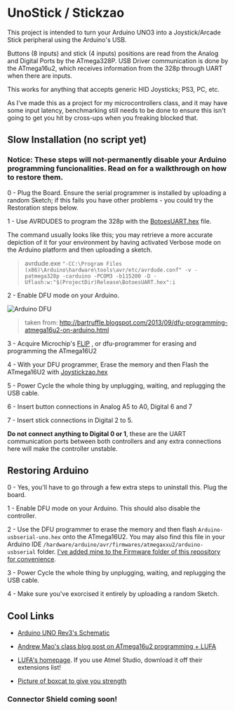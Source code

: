 # UnoStick / Stickzao

This project is intended to turn your Arduino UNO3 into a Joystick/Arcade Stick peripheral using the Arduino's USB.

Buttons (8 inputs) and stick (4 inputs) positions are read from the Analog and Digital Ports by the ATmega328P. 
USB Driver communication is done by the ATmega16u2, which receives information from the 328p through UART when there are inputs.

This works for anything that accepts generic HID Joysticks; PS3, PC, etc.

As I've made this as a project for my microcontrollers class, and it may have some input latency, benchmarking still needs to be done to ensure this isn't going to get you hit by cross-ups when you freaking blocked that.

## Slow Installation (no script yet)
### Notice: These steps will not-permanently disable your Arduino programming funcionalities. Read on for a walkthrough on how to restore them.
 0 - Plug the Board. Ensure the serial programmer is installed by uploading a random Sketch; if this fails you have other problems - you could try the Restoration steps below.

 1 - Use AVRDUDES to program the 328p with the [BotoesUART.hex](https://github.com/lucasgcb/UnoStick/blob/master/328p/BotoesUART/BotoesUART/Release/BotoesUART.hex) file. 

The command usually looks like this; you may retrieve a more accurate depiction of it for your environment by having activated Verbose mode on the Arduino platform and then uploading a sketch.
>avrdude.exe `"-CC:\Program Files (x86)\Arduino\hardware\tools\avr/etc/avrdude.conf" -v -patmega328p -carduino -PCOM3 -b115200 -D -Uflash:w:"$(ProjectDir)Release\BotoesUART.hex":i`

 2 - Enable DFU mode on your Arduino.

![Arduino DFU](http://2.bp.blogspot.com/-3NUsmpZn3CU/UjAZu5yS9BI/AAAAAAAADfQ/Xekuk1jNh4Y/s320/ArduinoUno_R3_Front_450px.jpg)
>taken from: http://bartruffle.blogspot.com/2013/09/dfu-programming-atmega16u2-on-arduino.html

 3 - Acquire Microchip's [FLIP](http://www.microchip.com/Developmenttools/ProductDetails/FLIP) , or dfu-programmer for erasing and programming the ATmega16U2

 4 - With your DFU programmer, Erase the memory and then Flash the ATmega16U2 with [Joystickzao.hex](https://github.com/lucasgcb/UnoStick/blob/master/Firmware/Stickzao/ExemploKB/Release/Joystickzao.hex)

 5 - Power Cycle the whole thing by unplugging, waiting, and replugging the USB cable.

 6 - Insert button connections in Analog A5 to A0, Digital 6 and 7

 7 - Insert stick connections in Digital 2 to 5. 

__Do not connect anything to Digital 0 or 1__, these are the UART communication ports between both controllers and any extra connections here will make the controller unstable.

## Restoring Arduino
 0 - Yes, you'll have to go through a few extra steps to uninstall this. Plug the board.

 1 - Enable DFU mode on your Arduino. This should also disable the controller.

 2 - Use the DFU programmer to erase the memory and then flash `Arduino-usbserial-uno.hex` onto the ATmega16U2. You may also find this file in your Arduino IDE `/hardware/arduino/avr/firmwares/atmegaxxu2/arduino-usbserial` folder. [I've added mine to the Firmware folder of this repository for convenience](https://github.com/lucasgcb/UnoStick/blob/master/Firmware/Arduino-usbserial-uno.hex).

 3 - Power Cycle the whole thing by unplugging, waiting, and replugging the USB cable.

 4 - Make sure you've exorcised it entirely by uploading a random Sketch.

## Cool Links

 - [Arduino UNO Rev3's Schematic](https://www.arduino.cc/en/uploads/Main/Arduino_Uno_Rev3-schematic.pdf)

 - [Andrew Mao's class blog post on ATmega16u2 programming + LUFA](http://fab.cba.mit.edu/classes/863.14/people/andrew_mao/week11/)

 - [LUFA's homepage](http://www.fourwalledcubicle.com/LUFA.php). If you use Atmel Studio, download it off their extensions list!

 - [Picture of boxcat to give you strength](https://cdn.discordapp.com/attachments/395207473432363009/434162134486876181/ay.png)
 
 ### Connector Shield coming soon!
